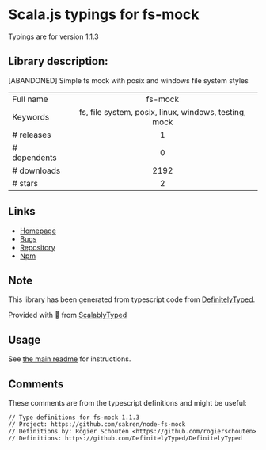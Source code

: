 
# Scala.js typings for fs-mock

Typings are for version 1.1.3

## Library description:
[ABANDONED] Simple fs mock with posix and windows file system styles

|                    |                 |
| ------------------ | :-------------: |
| Full name          | fs-mock |
| Keywords           | fs, file system, posix, linux, windows, testing, mock |
| # releases         | 1 |
| # dependents       | 0 |
| # downloads        | 2192 |
| # stars            | 2 |

## Links
- [Homepage](https://github.com/Carrooi/Node-FsMock)
- [Bugs](https://github.com/Carrooi/Node-FsMock/issues)
- [Repository](https://github.com/Carrooi/Node-FsMock)
- [Npm](https://www.npmjs.com/package/fs-mock)
    


## Note
This library has been generated from typescript code from [DefinitelyTyped](https://definitelytyped.org).

Provided with :purple_heart: from [ScalablyTyped](https://github.com/oyvindberg/ScalablyTyped)

## Usage
See [the main readme](../../readme.md) for instructions.

## Comments

These comments are from the typescript definitions and might be useful:
```
// Type definitions for fs-mock 1.1.3
// Project: https://github.com/sakren/node-fs-mock
// Definitions by: Rogier Schouten <https://github.com/rogierschouten>
// Definitions: https://github.com/DefinitelyTyped/DefinitelyTyped

```

